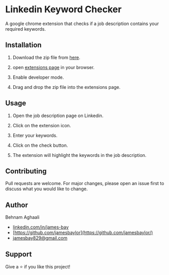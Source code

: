 # Linkedin Keyword Checker

A google chrome extension that checks if a job description contains your required keywords.

## Installation

1. Download the zip file from [here](/linkedin-keyword-checker.zip).

2. open [extensions page](chrome://extensions/) in your browser.

3. Enable developer mode.

4. Drag and drop the zip file into the extensions page.

## Usage

1. Open the job description page on Linkedin.

2. Click on the extension icon.

3. Enter your keywords.

4. Click on the check button.

5. The extension will highlight the keywords in the job description.

## Contributing

Pull requests are welcome. For major changes, please open an issue first to discuss what you would like to change.

## Author

Behnam Aghaali

- [linkedin.com/in/james-bay](https://www.linkedin.com/in/james-bay/)
- [https://github.com/jamesbaylor](https://github.com/jamesbaylor/)
- [jamesbay829@gmail.com](mailto:jamesbay829@gmail.com)

## Support

Give a ⭐️ if you like this project!
